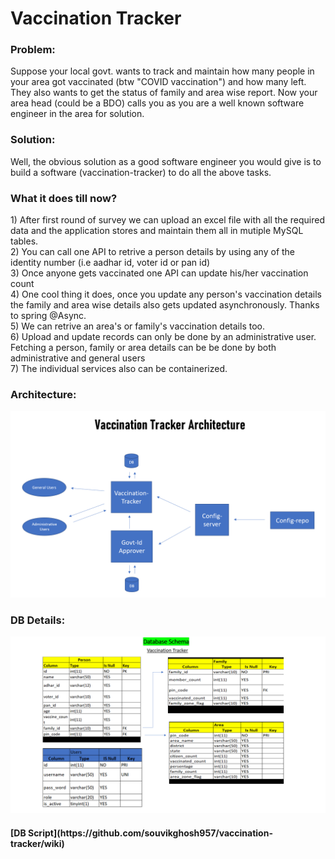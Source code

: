 <h1>Vaccination Tracker</h1>
<h3> Problem: </h3>
<body>
Suppose your local govt. wants to track and maintain how many people in your area got vaccinated (btw "COVID vaccination") and how many left. They also wants to get the status 
of family and area wise report. Now your area head (could be a BDO) calls you as you are a well known software engineer in the area for solution.
</body>

<h3> Solution: </h3>
<body>
Well, the obvious solution as a good software engineer you would give is to build a software (vaccination-tracker) to do all the above tasks.
</body>

<h3> What it does till now? </h3>

<body>
<div>1) After first round of survey we can upload an excel file with all the required data and the application stores and maintain them all in mutiple MySQL tables.</div>
<div>2) You can call one API to retrive a person details by using any of the identity number (i.e aadhar id, voter id or pan id)</div>
<div>3) Once anyone gets vaccinated one API can update his/her vaccination count </div>
<div> 4) One cool thing it does, once you update any person's vaccination details the family and area wise details also gets updated asynchronously. Thanks to spring @Async. </div>
<div> 5) We can retrive an area's or family's vaccination details too. </div>
<div> 6) Upload and update records can only be done by an administrative user. Fetching a person, family or area details can be be done by both administrative and general users </div>
<div> 7) The individual services also can be containerized.
  
 
  

</div>
</body>

<h3> Architecture: </h3>

![Alt text](/vat-image1.png?raw=true "Vaccination Tracker Architecture")

<h3> DB Details: </h3>

![Alt text](/DB_ER_Diagram.png?raw=true "Database Schema")

<h4>
[DB Script](https://github.com/souvikghosh957/vaccination-tracker/wiki)
  </h4>
 

